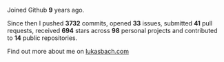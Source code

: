 Joined Github **9** years ago.

Since then I pushed **3732** commits, opened **33** issues, submitted **41** pull requests, received **694** stars across **98** personal projects and contributed to **14** public repositories.

Find out more about me on [lukasbach.com](https://lukasbach.com)
